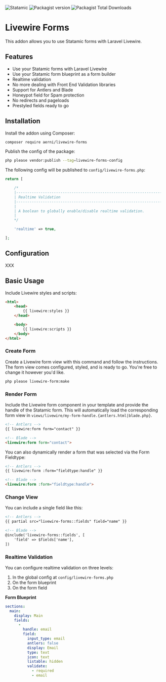 ![Statamic](https://flat.badgen.net/badge/Statamic/3.0+/FF269E) ![Packagist version](https://flat.badgen.net/packagist/v/aerni/livewire-forms/latest) ![Packagist Total Downloads](https://flat.badgen.net/packagist/dt/aerni/livewire-forms)

# Livewire Forms
This addon allows you to use Statamic forms with Laravel Livewire.

## Features
- Use your Statamic forms with Laravel Livewire
- Use your Statamic form blueprint as a form builder
- Realtime validation
- No more dealing with Front End Validation libraries
- Support for Antlers and Blade
- Honeypot field for Spam protection
- No redirects and pageloads
- Prestyled fields ready to go

## Installation
Install the addon using Composer:

```bash
composer require aerni/livewire-forms
```

Publish the config of the package:

```bash
php please vendor:publish --tag=livewire-forms-config
```

The following config will be published to `config/livewire-forms.php`:

```php
return [

    /*
    |--------------------------------------------------------------------------
    | Realtime Validation
    |--------------------------------------------------------------------------
    |
    | A boolean to globally enable/disable realtime validation.
    |
    */

    'realtime' => true,

];
```

## Configuration
XXX

## Basic Usage

Include Livewire styles and scripts:

```html
<html>
    <head>
        {{ livewire:styles }}
    </head>

    <body>
        {{ livewire:scripts }}
    </body>
</html>
```

### Create Form

Create a Livewire form view with this command and follow the instructions. The form view comes configured, styled, and is ready to go. You're free to change it however you'd like.

```bash
php please livewire-form:make
```

### Render Form

Include the Livewire form component in your template and provide the handle of the Statamic form. This will automatically load the corresponding form view in `views/livewire/my-form-handle.{antlers.html|blade.php}`.

```html
<!-- Antlers -->
{{ livewire:form form="contact" }}

<!-- Blade -->
<livewire:form form="contact">
```

You can also dynamically render a form that was selected via the Form Fieldtype:

```html
<!-- Antlers -->
{{ livewire:form :form="fieldtype:handle" }}

<!-- Blade -->
<livewire:form :form="fieldtype:handle">
```

### Change View

You can include a single field like this:

```html
<!-- Antlers -->
{{ partial src="livewire-forms::fields" field="name" }}

<!-- Blade -->
@include('livewire-forms::fields', [
    'field' => $fields['name'],
])
```

### Realtime Validation

You can configure realtime validation on three levels:
1. In the global config at `config/livewire-forms.php`
2. On the form blueprint
3. On the form field


**Form Blueprint**
```yaml
sections:
  main:
    display: Main
    fields:
      -
        handle: email
        field:
          input_type: email
          antlers: false
          display: Email
          type: text
          icon: text
          listable: hidden
          validate:
            - required
            - email
```
